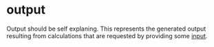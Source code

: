 # output
Output should be self explaning. This represents the generated output resulting
from calculations that are requested by providing some [input](input.md).
